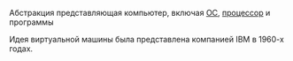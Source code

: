 Абстракция представляющая компьютер, включая [ОС](Операционная_система.md), [процессор](Словарь/Процессор.md) и программы

Идея виртуальной машины была представлена компанией IBM в 1960-х годах.